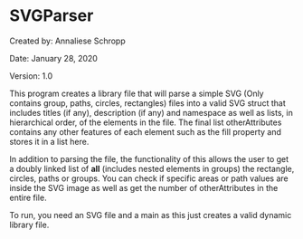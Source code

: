 # SVGParser
Created by: Annaliese Schropp

Date: January 28, 2020

Version: 1.0

This program creates a library file that will parse a simple SVG (Only contains group, paths, circles, rectangles) files into a valid SVG struct that includes titles (if any), description (if any) and namespace as well as lists, in hierarchical order, of the elements in the file. The final list otherAttributes contains any other features of each element such as the fill property and stores it in a list here. 

In addition to parsing the file, the functionality of this allows the user to get a doubly linked list of **all** (includes nested elements in groups) the rectangle, circles, paths or groups. You can check if specific areas or path values are inside the SVG image as well as get the number of otherAttributes in the entire file. 

To run, you need an SVG file and a main as this just creates a valid dynamic library file.
